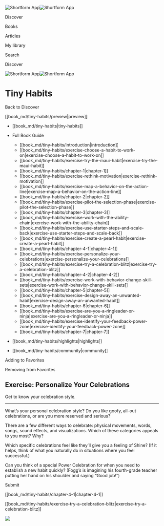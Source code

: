 ![Shortform App](/img/logo.36a2399e.svg)![Shortform App](/img/logo-dark.70c1b072.svg)

Discover

Books

Articles

My library

Search

Discover

![Shortform App](/img/logo.36a2399e.svg)![Shortform App](/img/logo-dark.70c1b072.svg)

# Tiny Habits

Back to Discover

[[book_md/tiny-habits/preview|preview]]

  * [[book_md/tiny-habits|tiny-habits]]
  * Full Book Guide

    * [[book_md/tiny-habits/introduction|introduction]]
    * [[book_md/tiny-habits/exercise-choose-a-habit-to-work-on|exercise-choose-a-habit-to-work-on]]
    * [[book_md/tiny-habits/exercise-try-the-maui-habit|exercise-try-the-maui-habit]]
    * [[book_md/tiny-habits/chapter-1|chapter-1]]
    * [[book_md/tiny-habits/exercise-rethink-motivation|exercise-rethink-motivation]]
    * [[book_md/tiny-habits/exercise-map-a-behavior-on-the-action-line|exercise-map-a-behavior-on-the-action-line]]
    * [[book_md/tiny-habits/chapter-2|chapter-2]]
    * [[book_md/tiny-habits/exercise-pilot-the-selection-phase|exercise-pilot-the-selection-phase]]
    * [[book_md/tiny-habits/chapter-3|chapter-3]]
    * [[book_md/tiny-habits/exercise-work-with-the-ability-chain|exercise-work-with-the-ability-chain]]
    * [[book_md/tiny-habits/exercise-use-starter-steps-and-scale-back|exercise-use-starter-steps-and-scale-back]]
    * [[book_md/tiny-habits/exercise-create-a-pearl-habit|exercise-create-a-pearl-habit]]
    * [[book_md/tiny-habits/chapter-4-1|chapter-4-1]]
    * [[book_md/tiny-habits/exercise-personalize-your-celebrations|exercise-personalize-your-celebrations]]
    * [[book_md/tiny-habits/exercise-try-a-celebration-blitz|exercise-try-a-celebration-blitz]]
    * [[book_md/tiny-habits/chapter-4-2|chapter-4-2]]
    * [[book_md/tiny-habits/exercise-work-with-behavior-change-skill-sets|exercise-work-with-behavior-change-skill-sets]]
    * [[book_md/tiny-habits/chapter-5|chapter-5]]
    * [[book_md/tiny-habits/exercise-design-away-an-unwanted-habit|exercise-design-away-an-unwanted-habit]]
    * [[book_md/tiny-habits/chapter-6|chapter-6]]
    * [[book_md/tiny-habits/exercise-are-you-a-ringleader-or-ninja|exercise-are-you-a-ringleader-or-ninja]]
    * [[book_md/tiny-habits/exercise-identify-your-feedback-power-zone|exercise-identify-your-feedback-power-zone]]
    * [[book_md/tiny-habits/chapter-7|chapter-7]]
  * [[book_md/tiny-habits/highlights|highlights]]
  * [[book_md/tiny-habits/community|community]]



Adding to Favorites 

Removing from Favorites 

## Exercise: Personalize Your Celebrations

Get to know your celebration style.

* * *

What’s your personal celebration style? Do you like goofy, all-out celebrations, or are you more reserved and serious?

There are a few different ways to celebrate: physical movements, words, songs, sound effects, and visualizations. Which of these categories appeals to you most? Why?

Which specific celebrations feel like they’ll give you a feeling of Shine? (If it helps, think of what you naturally do in situations where you feel successful.)

Can you think of a special Power Celebration for when you need to establish a new habit quickly? (Fogg’s is imagining his fourth-grade teacher putting her hand on his shoulder and saying “Good job!”)

Submit 

[[book_md/tiny-habits/chapter-4-1|chapter-4-1]]

[[book_md/tiny-habits/exercise-try-a-celebration-blitz|exercise-try-a-celebration-blitz]]

![](https://bat.bing.com/action/0?ti=56018282&Ver=2&mid=27619aa5-a451-4947-880f-76a25d404131&sid=48a964a0642711eeb2d9b36fc717f5e2&vid=48a9a1e0642711eebeaf23361361f0d4&vids=0&msclkid=N&pi=0&lg=en-US&sw=800&sh=600&sc=24&nwd=1&tl=Shortform%20%7C%20Book&p=https%3A%2F%2Fwww.shortform.com%2Fapp%2Fbook%2Ftiny-habits%2Fexercise-personalize-your-celebrations&r=&lt=1093&evt=pageLoad&sv=1&rn=53087)
